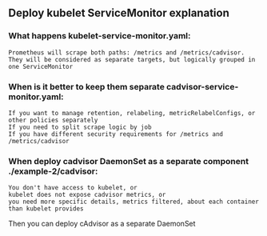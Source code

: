 ## Deploy kubelet ServiceMonitor explanation

### What happens kubelet-service-monitor.yaml:

    Prometheus will scrape both paths: /metrics and /metrics/cadvisor.
    They will be considered as separate targets, but logically grouped in one ServiceMonitor

### When is it better to keep them separate cadvisor-service-monitor.yaml:

    If you want to manage retention, relabeling, metricRelabelConfigs, or other policies separately
    If you need to split scrape logic by job
    If you have different security requirements for /metrics and /metrics/cadvisor

### When deploy cadvisor DaemonSet as a separate component ./example-2/cadvisor:

    You don't have access to kubelet, or
    kubelet does not expose cadvisor metrics, or
    you need more specific details, metrics filtered, about each container than kubelet provides

Then you can deploy cAdvisor as a separate DaemonSet
